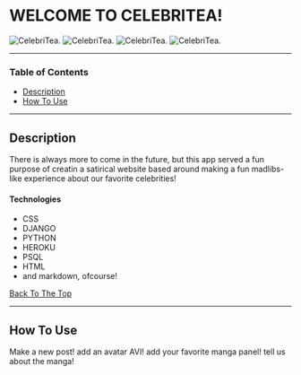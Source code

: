 # WELCOME TO CELEBRITEA!

![CelebriTea.](https://i.imgur.com/H4yuAe4.png)
![CelebriTea.](https://i.imgur.com/F01rAYj.png)
![CelebriTea.](https://i.imgur.com/OWJEH5M.png)
![CelebriTea.](https://i.imgur.com/7yI0Un7.png)


---

### Table of Contents

- [Description](#description)
- [How To Use](#how-to-use)


---

## Description

There is always more to come in the future, but this app served a fun purpose of creatin a satirical website based around making a fun madlibs-like experience about our favorite celebrities!

#### Technologies

- CSS
- DJANGO
- PYTHON
- HEROKU
- PSQL
- HTML
- and markdown, ofcourse!

[Back To The Top](#read-me-template)

---

## How To Use

Make a new post! add an avatar AVI! add your favorite manga panel! tell us about the manga!
